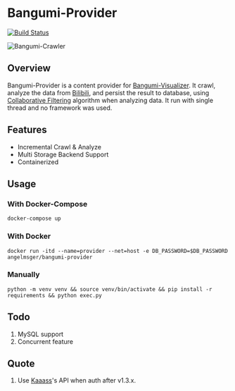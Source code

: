# Bangumi-Provider
[![Build Status](https://travis-ci.org/AngelMsger/Bangumi-Provider.svg?branch=master)](https://travis-ci.org/AngelMsger/Bangumi-Provider)

![Bangumi-Crawler](https://s1.hdslb.com/bfs/static/jinkela/home/images/bgm-nodata.png)

## Overview
Bangumi-Provider is a content provider for [Bangumi-Visualizer](https://github.com/AngelMsger/Bangumi-Visualizer). It crawl, analyze the data from [Bilibili](https://www.bilibili.com), and persist the result to database, using [Collaborative Filtering](https://www.wikiwand.com/en/Collaborative_filtering) algorithm when analyzing data. It run with single thread and no framework was used.

## Features
* Incremental Crawl & Analyze
* Multi Storage Backend Support
* Containerized

## Usage

### With Docker-Compose
`docker-compose up`

### With Docker
`docker run -itd --name=provider --net=host -e DB_PASSWORD=$DB_PASSWORD angelmsger/bangumi-provider`

### Manually
`python -m venv venv && source venv/bin/activate && pip install -r requirements && python exec.py`

## Todo
1. MySQL support
2. Concurrent feature

## Quote
1. Use [Kaaass](kaaass.net)'s API when auth after v1.3.x.
